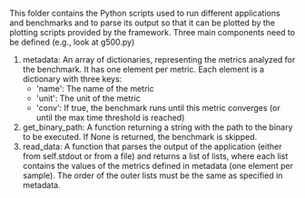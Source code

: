 This folder contains the Python scripts used to run different applications and benchmarks and to parse its output so that it can be plotted by the plotting scripts provided by the framework.
Three main components need to be defined (e.g., look at g500.py)

1. metadata: An array of dictionaries, representing the metrics analyzed for the benchmark. It has one element per metric. Each element is a dictionary
   with three keys:
   - 'name': The name of the metric
   - 'unit': The unit of the metric
   - 'conv': If true, the benchmark runs until this metric converges (or until the max time threshold is reached)
2. get_binary_path: A function returning a string with the path to the binary to be executed. If None is returned, the benchmark is skipped.
3. read_data: A function that parses the output of the application (either from self.stdout or from a file) and returns a list of lists, where each list
   contains the values of the metrics defined in metadata (one element per sample).
   The order of the outer lists must be the same as specified in metadata.